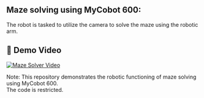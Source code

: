 ## Maze solving using MyCobot 600:
The robot is tasked to utilize the camera to solve the maze using the robotic arm.

## 🎥 Demo Video

[![Maze Solver Video](https://img.icons8.com/fluency/96/maze.png)](./Mazesolver/Video/final_output.mp4)



Note: This repository demonstrates the robotic functioning of maze solving using MyCobot 600.  
The code is restricted.
